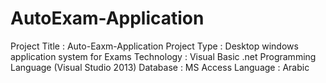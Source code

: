 # AutoExam-Application
Project Title : Auto-Eaxm-Application
Project Type : Desktop windows application system for Exams
Technology : Visual Basic .net Programming Language (Visual Studio 2013)
Database : MS Access
Language : Arabic
